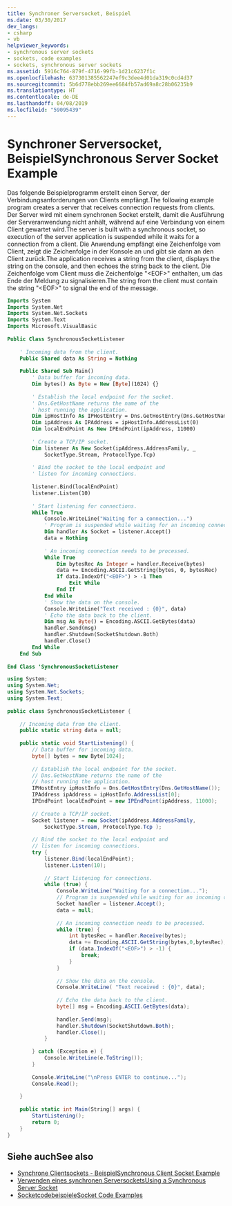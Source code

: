 ```yaml
---
title: Synchroner Serversocket, Beispiel
ms.date: 03/30/2017
dev_langs:
- csharp
- vb
helpviewer_keywords:
- synchronous server sockets
- sockets, code examples
- sockets, synchronous server sockets
ms.assetid: 5916c764-879f-4716-99fb-1d21c6237f1c
ms.openlocfilehash: 637301385562247ef9c3dee4d01da319c0cd4d37
ms.sourcegitcommit: 5b6d778ebb269ee6684fb57ad69a8c28b06235b9
ms.translationtype: HT
ms.contentlocale: de-DE
ms.lasthandoff: 04/08/2019
ms.locfileid: "59095439"
---
```

# <a name="synchronous-server-socket-example"></a><span data-ttu-id="933f7-102">Synchroner Serversocket, Beispiel</span><span class="sxs-lookup"><span data-stu-id="933f7-102">Synchronous Server Socket Example</span></span>
<span data-ttu-id="933f7-103">Das folgende Beispielprogramm erstellt einen Server, der Verbindungsanforderungen von Clients empfängt.</span><span class="sxs-lookup"><span data-stu-id="933f7-103">The following example program creates a server that receives connection requests from clients.</span></span> <span data-ttu-id="933f7-104">Der Server wird mit einem synchronen Socket erstellt, damit die Ausführung der Serveranwendung nicht anhält, während auf eine Verbindung von einem Client gewartet wird.</span><span class="sxs-lookup"><span data-stu-id="933f7-104">The server is built with a synchronous socket, so execution of the server application is suspended while it waits for a connection from a client.</span></span> <span data-ttu-id="933f7-105">Die Anwendung empfängt eine Zeichenfolge vom Client, zeigt die Zeichenfolge in der Konsole an und gibt sie dann an den Client zurück.</span><span class="sxs-lookup"><span data-stu-id="933f7-105">The application receives a string from the client, displays the string on the console, and then echoes the string back to the client.</span></span> <span data-ttu-id="933f7-106">Die Zeichenfolge vom Client muss die Zeichenfolge "\<EOF>" enthalten, um das Ende der Meldung zu signalisieren.</span><span class="sxs-lookup"><span data-stu-id="933f7-106">The string from the client must contain the string "\<EOF>" to signal the end of the message.</span></span>  
  
```vb  
Imports System  
Imports System.Net  
Imports System.Net.Sockets  
Imports System.Text  
Imports Microsoft.VisualBasic  
  
Public Class SynchronousSocketListener  
  
    ' Incoming data from the client.  
    Public Shared data As String = Nothing  
  
    Public Shared Sub Main()  
        ' Data buffer for incoming data.  
        Dim bytes() As Byte = New [Byte](1024) {}  
  
        ' Establish the local endpoint for the socket.  
        ' Dns.GetHostName returns the name of the   
        ' host running the application.  
        Dim ipHostInfo As IPHostEntry = Dns.GetHostEntry(Dns.GetHostName())  
        Dim ipAddress As IPAddress = ipHostInfo.AddressList(0)  
        Dim localEndPoint As New IPEndPoint(ipAddress, 11000)  
  
        ' Create a TCP/IP socket.  
        Dim listener As New Socket(ipAddress.AddressFamily, _  
            SocketType.Stream, ProtocolType.Tcp)  
  
        ' Bind the socket to the local endpoint and   
        ' listen for incoming connections.  
  
        listener.Bind(localEndPoint)  
        listener.Listen(10)  
  
        ' Start listening for connections.  
        While True  
            Console.WriteLine("Waiting for a connection...")  
            ' Program is suspended while waiting for an incoming connection.  
            Dim handler As Socket = listener.Accept()  
            data = Nothing  
  
            ' An incoming connection needs to be processed.  
            While True  
                Dim bytesRec As Integer = handler.Receive(bytes)  
                data += Encoding.ASCII.GetString(bytes, 0, bytesRec)  
                If data.IndexOf("<EOF>") > -1 Then  
                    Exit While  
                End If  
            End While  
            ' Show the data on the console.  
            Console.WriteLine("Text received : {0}", data)  
            ' Echo the data back to the client.  
            Dim msg As Byte() = Encoding.ASCII.GetBytes(data)  
            handler.Send(msg)  
            handler.Shutdown(SocketShutdown.Both)  
            handler.Close()  
        End While  
    End Sub  
  
End Class 'SynchronousSocketListener  
```  
  
```csharp  
using System;  
using System.Net;  
using System.Net.Sockets;  
using System.Text;  
  
public class SynchronousSocketListener {  
  
    // Incoming data from the client.  
    public static string data = null;  
  
    public static void StartListening() {  
        // Data buffer for incoming data.  
        byte[] bytes = new Byte[1024];  
  
        // Establish the local endpoint for the socket.  
        // Dns.GetHostName returns the name of the   
        // host running the application.  
        IPHostEntry ipHostInfo = Dns.GetHostEntry(Dns.GetHostName());  
        IPAddress ipAddress = ipHostInfo.AddressList[0];  
        IPEndPoint localEndPoint = new IPEndPoint(ipAddress, 11000);  
  
        // Create a TCP/IP socket.  
        Socket listener = new Socket(ipAddress.AddressFamily,  
            SocketType.Stream, ProtocolType.Tcp );  
  
        // Bind the socket to the local endpoint and   
        // listen for incoming connections.  
        try {  
            listener.Bind(localEndPoint);  
            listener.Listen(10);  
  
            // Start listening for connections.  
            while (true) {  
                Console.WriteLine("Waiting for a connection...");  
                // Program is suspended while waiting for an incoming connection.  
                Socket handler = listener.Accept();  
                data = null;  
  
                // An incoming connection needs to be processed.  
                while (true) {  
                    int bytesRec = handler.Receive(bytes);  
                    data += Encoding.ASCII.GetString(bytes,0,bytesRec);  
                    if (data.IndexOf("<EOF>") > -1) {  
                        break;  
                    }  
                }  
  
                // Show the data on the console.  
                Console.WriteLine( "Text received : {0}", data);  
  
                // Echo the data back to the client.  
                byte[] msg = Encoding.ASCII.GetBytes(data);  
  
                handler.Send(msg);  
                handler.Shutdown(SocketShutdown.Both);  
                handler.Close();  
            }  
  
        } catch (Exception e) {  
            Console.WriteLine(e.ToString());  
        }  
  
        Console.WriteLine("\nPress ENTER to continue...");  
        Console.Read();  
  
    }  
  
    public static int Main(String[] args) {  
        StartListening();  
        return 0;  
    }  
}  
```  
  
## <a name="see-also"></a><span data-ttu-id="933f7-107">Siehe auch</span><span class="sxs-lookup"><span data-stu-id="933f7-107">See also</span></span>

- [<span data-ttu-id="933f7-108">Synchrone Clientsockets - Beispiel</span><span class="sxs-lookup"><span data-stu-id="933f7-108">Synchronous Client Socket Example</span></span>](../../../docs/framework/network-programming/synchronous-client-socket-example.md)
- [<span data-ttu-id="933f7-109">Verwenden eines synchronen Serversockets</span><span class="sxs-lookup"><span data-stu-id="933f7-109">Using a Synchronous Server Socket</span></span>](../../../docs/framework/network-programming/using-a-synchronous-server-socket.md)
- [<span data-ttu-id="933f7-110">Socketcodebeispiele</span><span class="sxs-lookup"><span data-stu-id="933f7-110">Socket Code Examples</span></span>](../../../docs/framework/network-programming/socket-code-examples.md)
